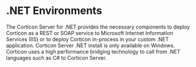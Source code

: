 # .NET Environments

The Corticon Server for .NET provides the necessary components to deploy Corticon as a REST or SOAP service to Microsoft Internet Information Services (IIS) or to deploy Corticon in-process in your custom .NET application. Corticon Server .NET install is only available on Windows. Corticon uses a high performance bridging technology to call from .NET languages such as C# to Corticon Server.
